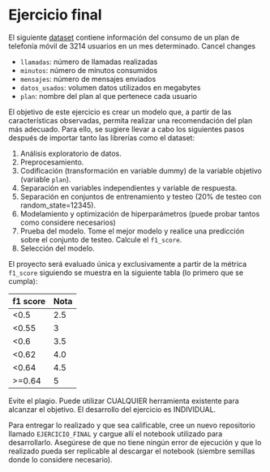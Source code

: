 # Ejercicio final

El siguiente [dataset](https://raw.githubusercontent.com/unisalledatos/machine_learning/main/comp_final.csv) contiene información del consumo de un plan de telefonía móvil de 3214 usuarios en un mes determinado. 
Cancel changes
- `llamadas`: número de llamadas realizadas
- `minutos`: número de minutos consumidos
- `mensajes`: número de mensajes enviados
- `datos_usados`: volumen datos utilizados en megabytes
- `plan`: nombre del plan al que pertenece cada usuario

El objetivo de este ejercicio es crear un modelo que, a partir de las características observadas, permita realizar una recomendación del plan más adecuado. Para ello, se sugiere llevar a cabo los siguientes pasos después de importar tanto las librerías como el dataset:

1. Análisis exploratorio de datos.
2. Preprocesamiento.
3. Codificación (transformación en variable dummy) de la variable objetivo (variable `plan`).
4. Separación en variables independientes y variable de respuesta.
5. Separación en conjuntos de entrenamiento y testeo (20% de testeo con random_state=12345).
6. Modelamiento y optimización de hiperparámetros (puede probar tantos como considere necesarios)
7. Prueba del modelo. Tome el mejor modelo y realice una predicción sobre el conjunto de testeo. Calcule el `f1_score`.
8. Selección del modelo.

El proyecto será evaluado única y exclusivamente a partir de la métrica `f1_score` siguiendo se muestra en la siguiente tabla (lo primero que se cumpla):

|f1 score | Nota|
|---|---|
|<0.5|2.5|
|<0.55|3|
|<0.6|3.5|
|<0.62|4.0|
|<0.64|4.5|
|>=0.64|5|

Evite el plagio. Puede utilizar CUALQUIER herramienta existente para alcanzar el objetivo. El desarrollo del ejercicio es INDIVIDUAL.

Para entregar lo realizado y que sea calificable, cree un nuevo repositorio llamado `EJERCICIO_FINAL` y cargue allí el notebook utilizado para desarrollarlo. Asegúrese de que no tiene ningún error de ejecución y que lo realizado pueda ser replicable al descargar el notebook (siembre semillas donde lo considere necesario).

